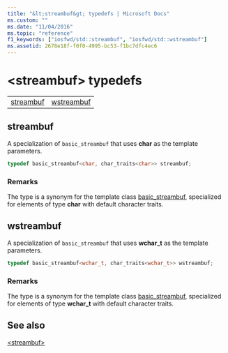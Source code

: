 ```yaml
---
title: "&lt;streambuf&gt; typedefs | Microsoft Docs"
ms.custom: ""
ms.date: "11/04/2016"
ms.topic: "reference"
f1_keywords: ["iosfwd/std::streambuf", "iosfwd/std::wstreambuf"]
ms.assetid: 2678e18f-f0f0-4995-bc53-f1bc7dfc4ec6
---
```

# &lt;streambuf&gt; typedefs

|||
|-|-|
|[streambuf](#streambuf)|[wstreambuf](#wstreambuf)|

## <a name="streambuf"></a>  streambuf

A specialization of `basic_streambuf` that uses **char** as the template parameters.

```cpp
typedef basic_streambuf<char, char_traits<char>> streambuf;
```

### Remarks

The type is a synonym for the template class [basic_streambuf](../standard-library/basic-streambuf-class.md), specialized for elements of type **char** with default character traits.

## <a name="wstreambuf"></a>  wstreambuf

A specialization of `basic_streambuf` that uses **wchar_t** as the template parameters.

```cpp
typedef basic_streambuf<wchar_t, char_traits<wchar_t>> wstreambuf;
```

### Remarks

The type is a synonym for the template class [basic_streambuf](../standard-library/basic-streambuf-class.md), specialized for elements of type **wchar_t** with default character traits.

## See also

[\<streambuf>](../standard-library/streambuf.md)<br/>
